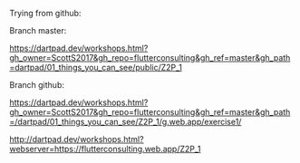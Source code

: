 Trying from github:

Branch master:

https://dartpad.dev/workshops.html?gh_owner=ScottS2017&gh_repo=flutterconsulting&gh_ref=master&gh_path=dartpad/01_things_you_can_see/public/Z2P_1

Branch github:

https://dartpad.dev/workshops.html?gh_owner=ScottS2017&gh_repo=flutterconsulting&gh_ref=master&gh_path=/dartpad/01_things_you_can_see/Z2P_1/g.web.app/exercise1/

http://dartpad.dev/workshops.html?webserver=https://flutterconsulting.web.app/Z2P_1